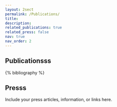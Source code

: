 ```yaml
---
layout: 2sect
permalink: /Publications/
title:
description:
related_publications: true
related_press: false
nav: true
nav_order: 2
---
```


<!-- _pages/publications.md -->
<div class="publications">
<h2>Publicationsss</h2>
{% bibliography %}
</div>


<div class="press">
  <!-- Add your press-related content here -->
  <h2>Presss</h2>
  <p>Include your press articles, information, or links here.</p>
</div>
